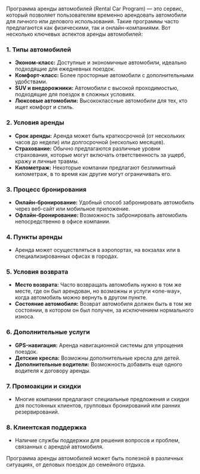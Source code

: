Программа аренды автомобилей (Rental Car Program) — это сервис, который позволяет пользователям временно арендовать автомобили для личного или делового использования. Такие программы часто предлагаются как физическими, так и онлайн-компаниями. Вот несколько ключевых аспектов аренды автомобилей:

### 1. **Типы автомобилей**
   - **Эконом-класс:** Доступные и экономичные автомобили, идеально подходящие для ежедневных поездок.
   - **Комфорт-класс:** Более просторные автомобили с дополнительными удобствами.
   - **SUV и внедорожники:** Автомобили с высокой проходимостью, подходящие для поездок в сложных условиях.
   - **Люксовые автомобили:** Высококлассные автомобили для тех, кто ищет комфорт и стиль.

### 2. **Условия аренды**
   - **Срок аренды:** Аренда может быть краткосрочной (от нескольких часов до недели) или долгосрочной (несколько месяцев).
   - **Страхование:** Обычно предлагаются различные уровни страхования, которые могут включать ответственность за ущерб, кражу и личные травмы.
   - **Километраж:** Некоторые компании предлагают безлимитный километраж, в то время как другие могут ограничивать его.

### 3. **Процесс бронирования**
   - **Онлайн-бронирование:** Удобный способ забронировать автомобиль через веб-сайт или мобильное приложение.
   - **Офлайн-бронирование:** Возможность забронировать автомобиль непосредственно в офисе компании.

### 4. **Пункты аренды**
   - Аренда может осуществляться в аэропортах, на вокзалах или в специализированных офисах в городах.

### 5. **Условия возврата**
   - **Место возврата:** Часто возвращать автомобиль нужно в том же месте, где он был арендован, но возможны и услуги «one-way», когда автомобиль можно вернуть в другом пункте.
   - **Состояние автомобиля:** Возврат автомобиля должен быть в том же состоянии, в котором он был получен, за исключением нормального износа.

### 6. **Дополнительные услуги**
   - **GPS-навигация:** Аренда навигационной системы для упрощения поездок.
   - **Детские кресла:** Возможны дополнительные кресла для детей.
   - **Дополнительные водители:** Возможность добавить еще одного водителя к договору аренды.

### 7. **Промоакции и скидки**
   - Многие компании предлагают специальные предложения и скидки для постоянных клиентов, групповых бронирований или ранних резервирований.

### 8. **Клиентская поддержка**
   - Наличие службы поддержки для решения вопросов и проблем, связанных с арендой автомобиля.

Программа аренды автомобилей может быть полезной в различных ситуациях, от деловых поездок до семейного отдыха.
